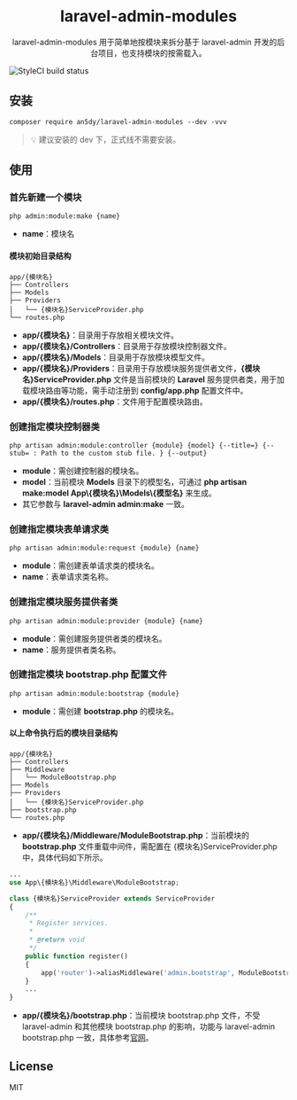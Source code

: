 <h1 align="center"> laravel-admin-modules </h1>

<p align="center"> laravel-admin-modules 用于简单地按模块来拆分基于 laravel-admin 开发的后台项目，也支持模块的按需载入。</p>

![StyleCI build status](https://github.styleci.io/repos/254318217/shield) 

## 安装
```shell
composer require an5dy/laravel-admin-modules --dev -vvv
```
> 💡 建议安装的 dev 下，正式线不需要安装。

## 使用

### 首先新建一个模块
```shell
php admin:module:make {name}
```
- **name**：模块名

#### 模块初始目录结构
```
app/{模块名}
├── Controllers
├── Models
├── Providers
│   └── {模块名}ServiceProvider.php
└── routes.php
```
- **app/{模块名}**：目录用于存放相关模块文件。
- **app/{模块名}/Controllers**：目录用于存放模块控制器文件。
- **app/{模块名}/Models**：目录用于存放模块模型文件。
- **app/{模块名}/Providers**：目录用于存放模块服务提供者文件，**{模块名}ServiceProvider.php** 文件是当前模块的 **Laravel** 服务提供者类，用于加载模块路由等功能，需手动注册到 **config/app.php** 配置文件中。
- **app/{模块名}/routes.php**：文件用于配置模块路由。

### 创建指定模块控制器类
```shell
php artisan admin:module:controller {module} {model} {--title=} {--stub= : Path to the custom stub file. } {--output}
```
- **module**：需创建控制器的模块名。
- **model**：当前模块 **Models** 目录下的模型名，可通过 **php artisan make:model App\\{模块名}\\Models\\{模型名}** 来生成。
- 其它参数与 **laravel-admin admin:make** 一致。

### 创建指定模块表单请求类
```shell
php artisan admin:module:request {module} {name}
```
- **module**：需创建表单请求类的模块名。
- **name**：表单请求类名称。

### 创建指定模块服务提供者类
```shell
php artisan admin:module:provider {module} {name}
```
- **module**：需创建服务提供者类的模块名。
- **name**：服务提供者类名称。

### 创建指定模块 **bootstrap.php** 配置文件
```shell
php artisan admin:module:bootstrap {module}
```
- **module**：需创建 **bootstrap.php** 的模块名。

#### 以上命令执行后的模块目录结构
```
app/{模块名}
├── Controllers
├── Middleware
│   └── ModuleBootstrap.php
├── Models
├── Providers
│   └── {模块名}ServiceProvider.php
├── bootstrap.php
└── routes.php
```
- **app/{模块名}/Middleware/ModuleBootstrap.php**：当前模块的 **bootstrap.php** 文件重载中间件，需配置在 {模块名}ServiceProvider.php 中，具体代码如下所示。
```php
...
use App\{模块名}\Middleware\ModuleBootstrap;

class {模块名}ServiceProvider extends ServiceProvider
{
    /**
     * Register services.
     *
     * @return void
     */
    public function register()
    {
        app('router')->aliasMiddleware('admin.bootstrap', ModuleBootstrap::class);
    }
    ...
}
```
- **app/{模块名}/bootstrap.php**：当前模块 bootstrap.php 文件，不受 laravel-admin 和其他模块 bootstrap.php 的影响，功能与 laravel-admin bootstrap.php 一致，具体参考[官网](https://laravel-admin.org/docs/zh/1.x/configuration#app/Admin/bootstrap.php)。

## License

MIT